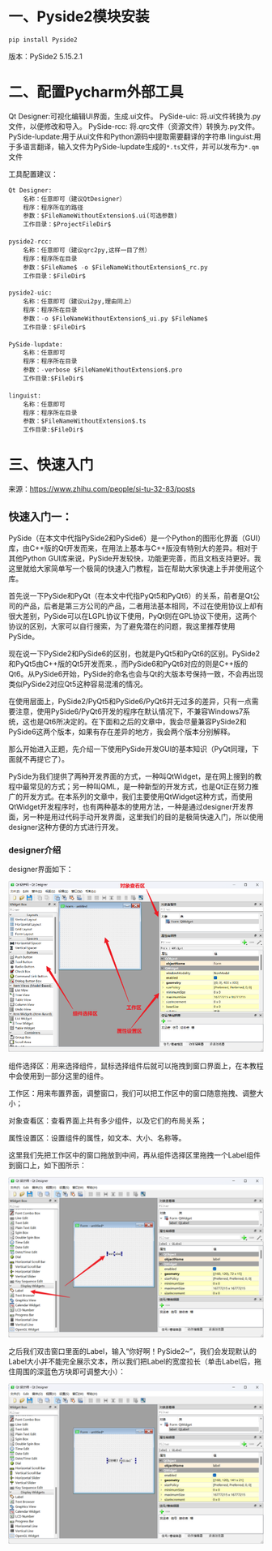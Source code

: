 # 一、Pyside2模块安装

```cmd
pip install Pyside2
```

版本：PySide2  5.15.2.1

# 二、配置Pycharm外部工具

Qt Designer:可视化编辑UI界面，生成.ui文件。
PySide-uic: 将.ui文件转换为.py文件，以便修改和导入。
PySide-rcc: 将.qrc文件（资源文件）转换为.py文件。
PySide-lupdate:用于从ui文件和Python源码中提取需要翻译的字符串
linguist:用于多语言翻译，输入文件为PySide-lupdate生成的`*.ts`文件，并可以发布为`*.qm`文件

工具配置建议：

```python
Qt Designer:
    名称：任意即可（建议QtDesigner）
    程序：程序所在的路径
    参数：$FileNameWithoutExtension$.ui(可选参数)
    工作目录：$ProjectFileDir$

pyside2-rcc:
    名称：任意即可（建议qrc2py,这样一目了然）
    程序：程序所在目录
    参数：$FileName$ -o $FileNameWithoutExtension$_rc.py
    工作目录：$FileDir$

pyside2-uic:
    名称：任意即可（建议ui2py,理由同上）
    程序：程序所在目录
    参数：-o $FileNameWithoutExtension$_ui.py $FileName$
    工作目录：$FileDir$
    
PySide-lupdate: 
    名称：任意即可
    程序：程序所在目录
    参数：-verbose $FileNameWithoutExtension$.pro
    工作目录:$FileDir$

linguist:   
    名称：任意即可
    程序：程序所在目录
    参数：$FileNameWithoutExtension$.ts
    工作目录:$FileDir$
```

# 三、快速入门

来源：https://www.zhihu.com/people/si-tu-32-83/posts

## 快速入门一：

​		PySide（在本文中代指PySide2和PySide6）是一个Python的图形化界面（GUI）库，由C++版的Qt开发而来，在用法上基本与C++版没有特别大的差异。相对于其他Python  GUI库来说，PySide开发较快，功能更完善，而且文档支持更好。我这里就给大家简单写一个极简的快速入门教程，旨在帮助大家快速上手并使用这个库。

​		首先说一下PySide和PyQt（在本文中代指PyQt5和PyQt6）的关系，前者是Qt公司的产品，后者是第三方公司的产品，二者用法基本相同，不过在使用协议上却有很大差别，PySide可以在LGPL协议下使用，PyQt则在GPL协议下使用，这两个协议的区别，大家可以自行搜索，为了避免潜在的问题，我这里推荐使用PySide。

​		现在说一下PySide2和PySide6的区别，也就是PyQt5和PyQt6的区别。PySide2和PyQt5由C++版的Qt5开发而来.，而PySide6和PyQt6对应的则是C++版的Qt6。从PySide6开始，PySide的命名也会与Qt的大版本号保持一致，不会再出现类似PySide2对应Qt5这种容易混淆的情况。

​		在使用层面上，PySide2/PyQt5和PySide6/PyQt6并无过多的差异，只有一点需要注意，使用PySide6/PyQt6开发的程序在默认情况下，不兼容Windows7系统，这也是Qt6所决定的。在下面和之后的文章中，我会尽量兼容PySide2和PySide6这两个版本，如果有存在差异的地方，我会两个版本分别解释。

​		那么开始进入正题，先介绍一下使用PySide开发GUI的基本知识（PyQt同理，下面就不再提它了）。

​		PySide为我们提供了两种开发界面的方式，一种叫QtWidget，是在网上搜到的教程中最常见的方式；另一种叫QML，是一种新型的开发方式，也是Qt正在努力推广的开发方式。在本系列的文章中，我们主要使用QtWidget这种方式，而使用QtWidget开发程序时，也有两种基本的使用方法，一种是通过designer开发界面，另一种是用过代码手动开发界面，这里我们的目的是极简快速入门，所以使用designer这种方便的方式进行开发。

### designer介绍

designer界面如下：

![image-20231219112603776](imge/Pyside2学习.assets/image-20231219112603776.png)

组件选择区：用来选择组件，鼠标选择组件后就可以拖拽到窗口界面上，在本教程中会使用到一部分这里的组件。

工作区：用来布置界面，调整窗口，我们可以把工作区中的窗口随意拖拽、调整大小；

对象查看区：查看界面上共有多少组件，以及它们的布局关系；

属性设置区：设置组件的属性，如文本、大小、名称等。

这里我们先把工作区中的窗口拖放到中间，再从组件选择区里拖拽一个Label组件到窗口上，如下图所示：

![image-20231222174946152](imge/Pyside2学习.assets/image-20231222174946152.png "拖放组件")

之后我们双击窗口里面的Label，输入“你好啊！PySide2~”，我们会发现默认的Label大小并不能完全展示文本，所以我们把Label的宽度拉长（单击Label后，拖住周围的深蓝色方块即可调整大小）：

![image-20231222180332898](imge/Pyside2学习.assets/image-20231222180332898.png "输入文字")
